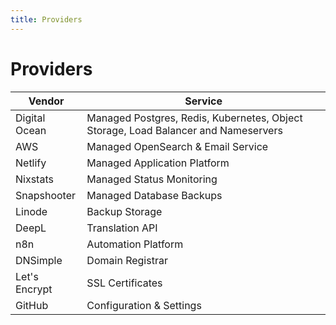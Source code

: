 ```yaml
---
title: Providers
---
```


# Providers

| Vendor | Service |
|---|---|
| Digital Ocean | Managed Postgres, Redis, Kubernetes, Object Storage, Load Balancer and Nameservers |
| AWS | Managed OpenSearch & Email Service |
| Netlify | Managed Application Platform |
| Nixstats | Managed Status Monitoring |
| Snapshooter | Managed Database Backups |
| Linode | Backup Storage |
| DeepL | Translation API |
| n8n | Automation Platform |
| DNSimple | Domain Registrar |
| Let's Encrypt | SSL Certificates |
| GitHub | Configuration & Settings |

